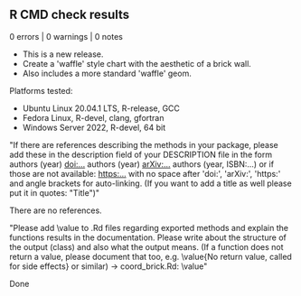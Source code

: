 ## R CMD check results

0 errors | 0 warnings | 0 notes

* This is a new release.
* Create a 'waffle' style chart with the aesthetic of a brick wall.
* Also includes a more standard 'waffle' geom.

Platforms tested:

*  Ubuntu Linux 20.04.1 LTS, R-release, GCC
*  Fedora Linux, R-devel, clang, gfortran
*  Windows Server 2022, R-devel, 64 bit

"If there are references describing the methods in your package, please
add these in the description field of your DESCRIPTION file in the form
authors (year) <doi:...>
authors (year) <arXiv:...>
authors (year, ISBN:...)
or if those are not available: <https:...>
with no space after 'doi:', 'arXiv:', 'https:' and angle brackets for
auto-linking. (If you want to add a title as well please put it in
quotes: "Title")"

There are no references.

"Please add \value to .Rd files regarding exported methods and explain
the functions results in the documentation. Please write about the
structure of the output (class) and also what the output means. (If a
function does not return a value, please document that too, e.g.
\value{No return value, called for side effects} or similar) ->
coord_brick.Rd: \value"

Done
